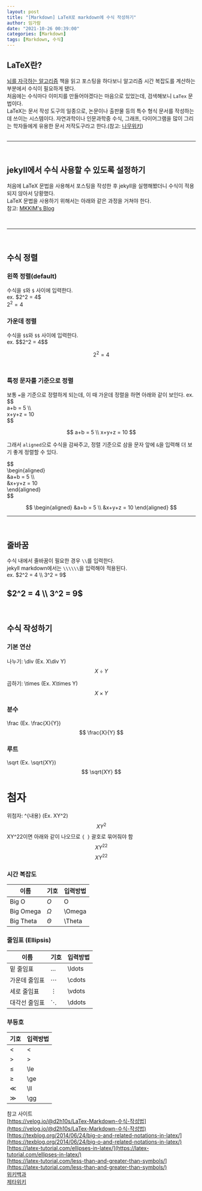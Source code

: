 ```yaml
---
layout: post
title: "[Markdown] LaTeX로 markdown에 수식 작성하기"
author: 임가람
date: "2021-10-26 00:39:00"
categories: [Markdown]
tags: [Markdown, 수식]
---
```


## LaTeX란?
[뇌를 자극하는 알고리즘]() 책을 읽고 포스팅을 하다보니 알고리즘 시간 복잡도를 계산하는 부분에서 수식이 필요하게 됐다.<br>
처음에는 수식마다 이미지를 만들어야겠다는 마음으로 있었는데, 검색해보니 `LaTex` 문법이다.<br>
LaTeX는 문서 작성 도구의 일종으로, 논문이나 출판물 등의 특수 형식 문서를 작성하는 데 쓰이는 시스템이다. 자연과학이나 인문과학중 수식, 그래프, 다이어그램을 많이 그리는 학자들에게 유용한 문서 저작도구라고 한다.(참고: [나무위키](https://namu.wiki/w/LaTeX))<br>
<br>

---

<br>

## jekyll에서 수식 사용할 수 있도록 설정하기
처음에 LaTeX 문법을 사용해서 포스팅을 작성한 후 jekyll을 실행해봤더니 수식이 적용되지 않아서 당황했다.<br>
LaTeX 문법을 사용하기 위해서는 아래와 같은 과정을 거쳐야 한다.<br>
참고: [MKKIM's Blog](https://mkkim85.github.io/blog-apply-mathjax-to-jekyll-and-github-pages/)

<br>

---
<br>

## 수식 정렬

### 왼쪽 정렬(default)
수식을 `$`와 `$` 사이에 입력한다.<br>
ex. \$2^2 = 4\$<br>
$2^2 = 4$
<br>

### 가운데 정렬
수식을 `$$`와 `$$` 사이에 입력한다.<br>
ex. \$\$2^2 = 4\$\$<br>

$$ 2^2 = 4 $$
<br>

### 특정 문자를 기준으로 정렬
보통 `=`을 기준으로 정렬하게 되는데, 이 때 가운데 정렬을 하면 아래와 같이 보인다.
ex.<br>
\$\$<br>
a+b = 5 \\\\<br>
x+y+z = 10<br>
\$\$

$$
a+b = 5 \\
x+y+z = 10
$$

그래서 `aligned`으로 수식을 감싸주고, 정렬 기준으로 삼을 문자 앞에 `&`을 입력해 더 보기 좋게 정렬할 수 있다.<br>

\$\$<br>
\begin{aligned}<br>
&a+b = 5 \\\\<br>
&x+y+z = 10<br>
\end{aligned}<br>
\$\$

$$
\begin{aligned}
&a+b = 5 \\
&x+y+z = 10
\end{aligned}
$$


---
<br>

## 줄바꿈
수식 내에서 줄바꿈이 필요한 경우 `\\`를 입력한다.<br>
jekyll markdown에서는 `\\\\\\`을 입력해야 적용된다.<br>
ex. \$2^2 = 4 \\\\ 3^2 = 9\$<br>

$2^2 = 4 \\ 3^2 = 9$
<br>
---
<br>


## 수식 작성하기

### 기본 연산
나누기: \div (Ex. X\div Y)
$$ X\div Y $$

곱하기: \times (Ex. X\times Y)
$$ X\times Y $$

### 분수
\frac (Ex. \frac{X}{Y})
$$ \frac{X}{Y} $$

### 루트
\sqrt (Ex. \sqrt{XY})
$$ \sqrt{XY} $$


# 첨자
위첨자: ^{내용} (Ex. XY^2)
$$ XY^2 $$
XY^22이면 아래와 같이 나오므로 `{ }` 괄호로 묶어줘야 함
$$ XY^22 $$
$$ XY^{22} $$


### 시간 복잡도

|이름|기호|입력방법|
|---|---|---|
|Big O|$O$|O|
|Big Omega|$\Omega$|\Omega|
|Big Theta|$\Theta$|\Theta|

### 줄임표 (Ellipsis)

|이름|기호|입력방법|
|---|---|---|
|밑 줄임표|$\ldots$|\ldots|
|가운데 줄임표|$\cdots$|\cdots|
|세로 줄임표|$\vdots$|\vdots|
|대각선 줄임표|$\ddots$|\ddots|

### 부등호

|기호|입력방법|
|---|---|
|$<$|<|
|$>$|>|
|$\le$|\le|
|$\ge$|\ge|
|$\ll$|\ll|
|$\gg$|\gg|



참고 사이트<br>
[https://velog.io/@d2h10s/LaTex-Markdown-수식-작성법](https://velog.io/@d2h10s/LaTex-Markdown-수식-작성법)
[https://texblog.org/2014/06/24/big-o-and-related-notations-in-latex/](https://texblog.org/2014/06/24/big-o-and-related-notations-in-latex/)<br>
[https://latex-tutorial.com/ellipses-in-latex/](https://latex-tutorial.com/ellipses-in-latex/)<br>
[https://latex-tutorial.com/less-than-and-greater-than-symbols/](https://latex-tutorial.com/less-than-and-greater-than-symbols/)<br>
[위키백과](https://ko.wikipedia.org/wiki/위키백과:TeX_문법)<br>
[제타위키](https://zetawiki.com/wiki/TeX_문법)<br>
